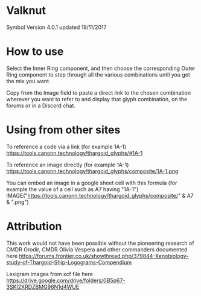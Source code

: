 # Valknut

Symbol Version 4.0.1 updated 18/11/2017
            
# How to use            
Select the Inner Ring component, and then choose the corresponding Outer Ring component to step through all the various combinations until you get the mix you want.

Copy from the Image field to paste a direct link to the chosen combination wherever you want to refer to and display that glyph combination, on the forums or in a Discord chat.

# Using from other sites
To reference a code via a link (for example 1A-1)
https://tools.canonn.technology/thargoid_glyphs/#1A-1

To reference an image directly (for example 1A-1)
https://tools.canonn.technology/thargoid_glyphs/composite/1A-1.png

You can embed an image in a google sheet cell with this formula (for example the value of a cell such as A7 having "1A-1")
IMAGE("https://tools.canonn.technology/thargoid_glyphs/composite/" & A7 & ".png")

# Attribution
This work would not have been possible without the pioneering research of CMDR Orodir, CMDR Olivia Vespera and other commanders documented here
https://forums.frontier.co.uk/showthread.php/379844-Xenobiology-study-of-Thargoid-Ship-Logograms-Compendium

Lexigram images from xcf file here
https://drive.google.com/drive/folders/0B5p67-3SKI2XRDZBMG96N1d4WUE